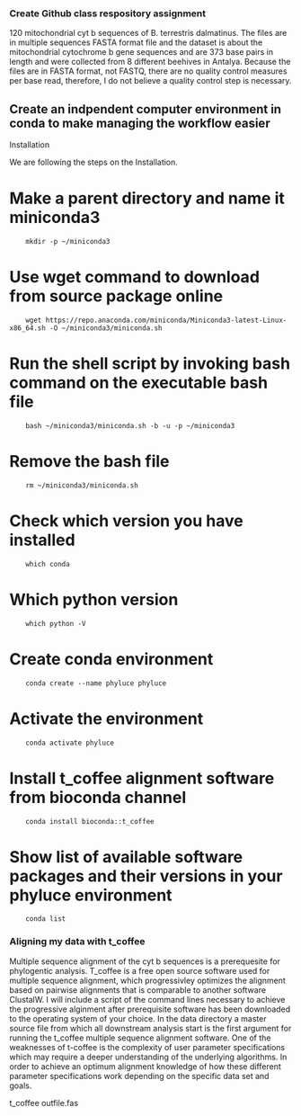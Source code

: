 ### Create Github class respository assignment

120 mitochondrial cyt b sequences of B. terrestris dalmatinus.
The files are in multiple sequences
FASTA format file and the dataset is about
the mitochondrial cytochrome b gene 
sequences and are 373 base pairs in length
and were collected from 8 different beehives
in Antalya. Because the files are in FASTA format, not FASTQ, there are no
quality control measures per base read, therefore, 
I do not believe a quality control step is necessary.

## Create an indpendent computer environment in conda to make managing the workflow easier

Installation

We are following the steps on the Installation.

# Make a parent directory and name it miniconda3
```
    mkdir -p ~/miniconda3
```
# Use wget command to download from source package online
```
    wget https://repo.anaconda.com/miniconda/Miniconda3-latest-Linux-x86_64.sh -O ~/miniconda3/miniconda.sh
```
# Run the shell script by invoking bash command on the executable bash file
```    
    bash ~/miniconda3/miniconda.sh -b -u -p ~/miniconda3
```
# Remove the bash file
```
    rm ~/miniconda3/miniconda.sh
```
# Check which version you have installed
```
    which conda
```
# Which python version
```
    which python -V
```
# Create conda environment
```
    conda create --name phyluce phyluce
```
# Activate the environment
```
    conda activate phyluce
```
# Install t_coffee alignment software from bioconda channel
```
    conda install bioconda::t_coffee
```
# Show list of available software packages and their versions in your phyluce environment
```
    conda list
```

### Aligning my data with t_coffee
Multiple sequence alignment of the cyt b sequences is a prerequesite for phylogentic analysis. T_coffee is a free open source software used for multiple sequence alignment, which
progressivley optimizes the alignment based on pairwise alignments that is comparable to another software ClustalW. I will include a script of the command lines necessary to achieve the 
progressive alginment after prerequisite software has been downloaded to the operating system of your choice. In the data directory a master source file from which all downstream analysis
start is the first argument for running the t_coffee multiple sequence alignment software. One of the weaknesses of t-coffee is the complexity of user parameter specifications which may
require a deeper understanding of the underlying algorithms. In order to achieve an optimum alignment knowledge of how these different parameter specifications work depending on the specific data set and goals.  

t_coffee outfile.fas 

